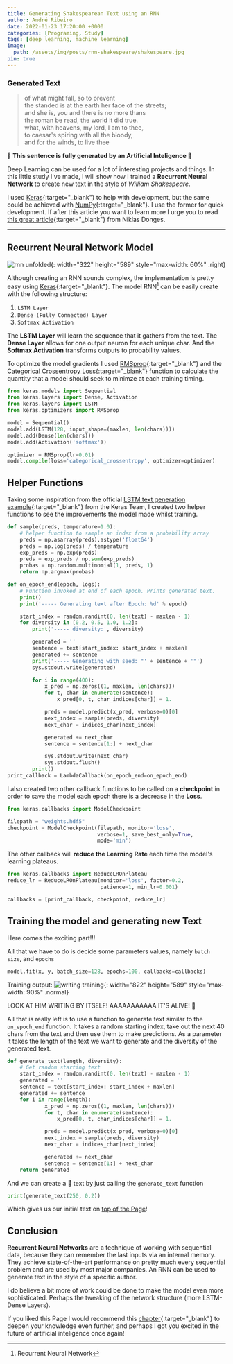 ```yaml
---
title: Generating Shakespearean Text using an RNN
author: André Ribeiro
date: 2022-01-23 17:20:00 +0000
categories: [Programing, Study]
tags: [deep learning, machine learning]
image:
  path: /assets/img/posts/rnn-shakespeare/shakespeare.jpg
pin: true
---
```


### Generated Text
> of what might fall, so to prevent<br>
the standed is at the earth her face of the streets;<br>
and she is, you and there is no more thans<br>
the roman be read, the world it did true.<br>
what, with heavens, my lord, I am to thee,<br>
to caesar's spiring with all the bloody,<br>
and for the winds, to live thee<br>

**🤖 This sentence is fully generated by an Artificial Inteligence 🤖**

Deep Learning can be used for a lot of interesting projects and things. In this little study I've made, I will show how I trained a **Recurrent Neural Network** to create new text in the style of _William Shakespeare_.

I used [Keras][keras]{:target="_blank"} to help with development, but the same could be achieved with [NumPy][numpy]{:target="_blank"}. I use the former for quick development. If after this article you want to learn more I urge you to read [this great article][niklas donges]{:target="_blank"} from Niklas Donges.

***

## Recurrent Neural Network Model

![rnn unfolded](/posts/rnn-shakespeare/rnn-unfolded.png){: width="322" height="589" style="max-width: 60%" .right}

Although creating an RNN sounds complex, the implementation is pretty easy using [Keras][keras]{:target="_blank"}. The model RNN[^rnn] can be easily create with the following structure:
1. `LSTM Layer`
2. `Dense (Fully Connected) Layer`
3. `Softmax Activation`

The **LSTM Layer** will learn the sequence that it gathers from the text.
The **Dense Layer** allows for one output neuron for each unique char.
And the **Softmax Activation** transforms outputs to probability values.

To optimize the model gradients I used [RMSprop][rmsprop]{:target="_blank"} and the [Categorical Crossentropy Loss][categoricalloss]{:target="_blank"} function to calculate the quantity that a model should seek to minimze at each training timing.

```python
from keras.models import Sequential
from keras.layers import Dense, Activation
from keras.layers import LSTM
from keras.optimizers import RMSprop

model = Sequential()
model.add(LSTM(128, input_shape=(maxlen, len(chars))))
model.add(Dense(len(chars)))
model.add(Activation('softmax'))

optimizer = RMSprop(lr=0.01)
model.compile(loss='categorical_crossentropy', optimizer=optimizer)
```

## Helper Functions

Taking some inspiration from the official [LSTM text generation example][lstmexample]{:target="_blank"} from the Keras Team, I created two helper functions to see the improvements the model made whilst training.

```python
def sample(preds, temperature=1.0):
    # helper function to sample an index from a probability array
    preds = np.asarray(preds).astype('float64')
    preds = np.log(preds) / temperature
    exp_preds = np.exp(preds)
    preds = exp_preds / np.sum(exp_preds)
    probas = np.random.multinomial(1, preds, 1)
    return np.argmax(probas)

def on_epoch_end(epoch, logs):
    # Function invoked at end of each epoch. Prints generated text.
    print()
    print('----- Generating text after Epoch: %d' % epoch)

    start_index = random.randint(0, len(text) - maxlen - 1)
    for diversity in [0.2, 0.5, 1.0, 1.2]:
        print('----- diversity:', diversity)

        generated = ''
        sentence = text[start_index: start_index + maxlen]
        generated += sentence
        print('----- Generating with seed: "' + sentence + '"')
        sys.stdout.write(generated)

        for i in range(400):
            x_pred = np.zeros((1, maxlen, len(chars)))
            for t, char in enumerate(sentence):
                x_pred[0, t, char_indices[char]] = 1.

            preds = model.predict(x_pred, verbose=0)[0]
            next_index = sample(preds, diversity)
            next_char = indices_char[next_index]

            generated += next_char
            sentence = sentence[1:] + next_char

            sys.stdout.write(next_char)
            sys.stdout.flush()
        print()
print_callback = LambdaCallback(on_epoch_end=on_epoch_end)
```

I also created two other callback functions to be called on a **checkpoint** in order to save the model each epoch there is a decrease in the **Loss**.

```python
from keras.callbacks import ModelCheckpoint

filepath = "weights.hdf5"
checkpoint = ModelCheckpoint(filepath, monitor='loss',
                             verbose=1, save_best_only=True,
                             mode='min')
```

The other callback will **reduce the Learning Rate** each time the model's learning plateaus.

```python
from keras.callbacks import ReduceLROnPlateau
reduce_lr = ReduceLROnPlateau(monitor='loss', factor=0.2,
                              patience=1, min_lr=0.001)

callbacks = [print_callback, checkpoint, reduce_lr]
```

## Training the model and generating new Text

Here comes the exciting part!!!

All that we have to do is decide some parameters values, namely `batch size`, and `epochs`

```python
model.fit(x, y, batch_size=128, epochs=100, callbacks=callbacks)
```

Training output:
![writing training](/posts/rnn-shakespeare/writing.gif){: width="822" height="589" style="max-width: 90%" .normal}

LOOK AT HIM WRITING BY ITSELF! AAAAAAAAAAA IT'S ALIVE! 🤖

All that is really left is to use a function to generate text similar to the `on_epoch_end` function. It takes a random starting index, take out the next 40 chars from the text and then use them to make predictions. As a parameter it takes the length of the text we want to generate and the diversity of the generated text.

```python
def generate_text(length, diversity):
    # Get random starting text
    start_index = random.randint(0, len(text) - maxlen - 1)
    generated = ''
    sentence = text[start_index: start_index + maxlen]
    generated += sentence
    for i in range(length):
            x_pred = np.zeros((1, maxlen, len(chars)))
            for t, char in enumerate(sentence):
                x_pred[0, t, char_indices[char]] = 1.

            preds = model.predict(x_pred, verbose=0)[0]
            next_index = sample(preds, diversity)
            next_char = indices_char[next_index]

            generated += next_char
            sentence = sentence[1:] + next_char
    return generated
```

And we can create a 🤖 text by just calling the `generate_text` function

```python
print(generate_text(250, 0.2))
```

Which gives us our initial text on [top of the Page](#generated-text)!

## Conclusion

**Recurrent Neural Networks** are a technique of working with sequential data, because they can remember the last inputs via an internal memory. They achieve state-of-the-art performance on pretty much every sequential problem and are used by most major companies. An RNN can be used to generate text in the style of a specific author.

I do believe a bit more of work could be done to make the model even more sophisticated. Perhaps the tweaking of the network structure (more LSTM-Dense Layers).

If you liked this Page I would recommend this [chapter][book]{:target="_blank"} to deepen your knowledge even further, and perhaps I got you excited in the future of artificial inteligence once again!



[niklas donges]: https://builtin.com/data-science/recurrent-neural-networks-and-lstm
[keras]: https://keras.io
[numpy]: https://numpy.org
[rmsprop]: https://keras.io/api/optimizers/#rmsprop
[categoricalloss]: https://keras.io/api/losses/#categorical_crossentropy
[lstmexample]: https://keras.io/examples/generative/lstm_character_level_text_generation/
[book]: https://www.deeplearningbook.org/contents/rnn.html
[image source]: https://mocah.org/4565161-william-shakespeare-digital-art-painting-robot-skull-hamlet-futuristic.html
[^rnn]: Recurrent Neural Network
